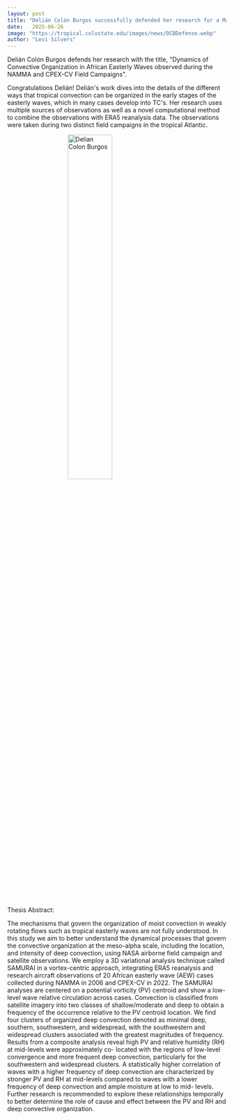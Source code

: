 ```yaml
---
layout: post
title: "Delián Colón Burgos successfully defended her research for a Master of Science in Atmospheric Science degree"
date:   2025-06-26
image: "https://tropical.colostate.edu/images/news/DCBDefense.webp"
author: "Levi Silvers"
---
```


Delián Colón Burgos defends her research with the title, "Dynamics of Convective Organization in African Easterly Waves observed during the NAMMA and CPEX-CV Field
Campaigns".

Congratulations Delián!   Delián's work dives into the details of the different ways that tropical convection can be organized in the early stages of the easterly waves, which in many cases develop into TC's.  Her research uses multiple sources of observations as well as a novel computational method to combine the observations with ERA5 reanalysis data.  The observations were taken during two distinct field campaigns in the tropical Atlantic.

<!--more-->

<img src= "https://tropical.colostate.edu/images/news/DCB2.webp"
     alt="Delian Colon Burgos"
     style=" display: block;margin-left: auto;margin-right: auto;width: 45%;" />

Thesis Abstract: 

The mechanisms that govern the organization of moist convection in weakly rotating flows such as tropical easterly waves are not
fully understood. In this study we aim to better understand the dynamical processes that govern the convective organization at the
meso-alpha scale, including the location, and intensity of deep convection, using NASA airborne field campaign and satellite
observations. We employ a 3D variational analysis technique called SAMURAI in a vortex-centric approach, integrating ERA5
reanalysis and research aircraft observations of 20 African easterly wave (AEW) cases collected during NAMMA in 2006 and CPEX-CV
in 2022. The SAMURAI analyses are centered on a potential vorticity (PV) centroid and show a low-level wave relative circulation
across cases. Convection is classified from satellite imagery into two classes of shallow/moderate and deep to obtain a frequency of
the occurrence relative to the PV centroid location. We find four clusters of organized deep convection denoted as minimal deep,
southern, southwestern, and widespread, with the southwestern and widespread clusters associated with the greatest magnitudes
of frequency. Results from a composite analysis reveal high PV and relative humidity (RH) at mid-levels were approximately co-
located with the regions of low-level convergence and more frequent deep convection, particularly for the southwestern and
widespread clusters. A statistically higher correlation of waves with a higher frequency of deep convection are characterized by
stronger PV and RH at mid-levels compared to waves with a lower frequency of deep convection and ample moisture at low to mid-
levels. Further research is recommended to explore these relationships temporally to better determine the role of cause and effect
between the PV and RH and deep convective organization.







